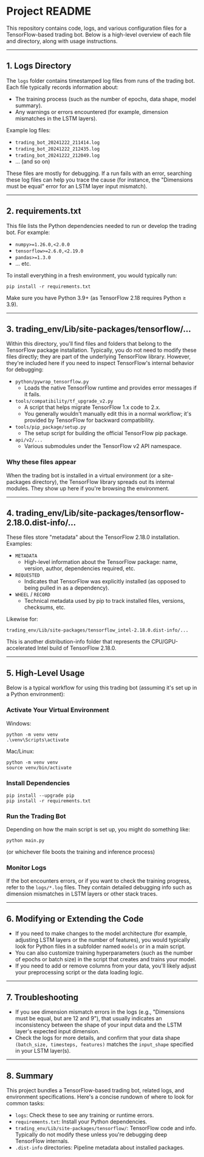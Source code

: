 # Project README

This repository contains code, logs, and various configuration files for a TensorFlow-based trading bot. Below is a high-level overview of each file and directory, along with usage instructions.

---

## 1. Logs Directory

The `logs` folder contains timestamped log files from runs of the trading bot. Each file typically records information about:

- The training process (such as the number of epochs, data shape, model summary).
- Any warnings or errors encountered (for example, dimension mismatches in the LSTM layers).

Example log files:

- `trading_bot_20241222_211414.log`
- `trading_bot_20241222_212435.log` 
- `trading_bot_20241222_212049.log`
- ... (and so on)

These files are mostly for debugging. If a run fails with an error, searching these log files can help you trace the cause (for instance, the "Dimensions must be equal" error for an LSTM layer input mismatch).

---

## 2. requirements.txt

This file lists the Python dependencies needed to run or develop the trading bot. For example:

- `numpy>=1.26.0,<2.0.0`
- `tensorflow>=2.6.0,<2.19.0`
- `pandas>=1.3.0`
- ... etc.

To install everything in a fresh environment, you would typically run:

```
pip install -r requirements.txt
```

Make sure you have Python 3.9+ (as TensorFlow 2.18 requires Python ≥ 3.9).

---

## 3. trading_env/Lib/site-packages/tensorflow/...

Within this directory, you'll find files and folders that belong to the TensorFlow package installation. Typically, you do not need to modify these files directly; they are part of the underlying TensorFlow library. However, they're included here if you need to inspect TensorFlow's internal behavior for debugging:

- `python/pywrap_tensorflow.py`
  - Loads the native TensorFlow runtime and provides error messages if it fails.
- `tools/compatibility/tf_upgrade_v2.py`  
  - A script that helps migrate TensorFlow 1.x code to 2.x.
  - You generally wouldn't manually edit this in a normal workflow; it's provided by TensorFlow for backward compatibility.
- `tools/pip_package/setup.py`
  - The setup script for building the official TensorFlow pip package.
- `api/v2/...`
  - Various submodules under the TensorFlow v2 API namespace.

### Why these files appear

When the trading bot is installed in a virtual environment (or a site-packages directory), the TensorFlow library spreads out its internal modules. They show up here if you're browsing the environment.

---

## 4. trading_env/Lib/site-packages/tensorflow-2.18.0.dist-info/...

These files store "metadata" about the TensorFlow 2.18.0 installation. Examples:

- `METADATA`
  - High-level information about the TensorFlow package: name, version, author, dependencies required, etc.
- `REQUESTED`
  - Indicates that TensorFlow was explicitly installed (as opposed to being pulled in as a dependency).
- `WHEEL` / `RECORD`
  - Technical metadata used by pip to track installed files, versions, checksums, etc.

Likewise for:

`trading_env/Lib/site-packages/tensorflow_intel-2.18.0.dist-info/...`

This is another distribution-info folder that represents the CPU/GPU-accelerated Intel build of TensorFlow 2.18.0.

---

## 5. High-Level Usage

Below is a typical workflow for using this trading bot (assuming it's set up in a Python environment):

### Activate Your Virtual Environment

Windows:

```
python -m venv venv
.\venv\Scripts\activate
```

Mac/Linux:

```
python -m venv venv
source venv/bin/activate
```

### Install Dependencies

```
pip install --upgrade pip
pip install -r requirements.txt
```

### Run the Trading Bot

Depending on how the main script is set up, you might do something like:

```
python main.py
```

(or whichever file boots the training and inference process)

### Monitor Logs

If the bot encounters errors, or if you want to check the training progress, refer to the `logs/*.log` files. They contain detailed debugging info such as dimension mismatches in LSTM layers or other stack traces.

---

## 6. Modifying or Extending the Code

- If you need to make changes to the model architecture (for example, adjusting LSTM layers or the number of features), you would typically look for Python files in a subfolder named `models` or in a main script.
- You can also customize training hyperparameters (such as the number of epochs or batch size) in the script that creates and trains your model.
- If you need to add or remove columns from your data, you'll likely adjust your preprocessing script or the data loading logic.

---

## 7. Troubleshooting

- If you see dimension mismatch errors in the logs (e.g., "Dimensions must be equal, but are 12 and 9"), that usually indicates an inconsistency between the shape of your input data and the LSTM layer's expected input dimension.
- Check the logs for more details, and confirm that your data shape `(batch_size, timesteps, features)` matches the `input_shape` specified in your LSTM layer(s).

---

## 8. Summary

This project bundles a TensorFlow-based trading bot, related logs, and environment specifications. Here's a concise rundown of where to look for common tasks:

- `logs`: Check these to see any training or runtime errors.
- `requirements.txt`: Install your Python dependencies.
- `trading_env/Lib/site-packages/tensorflow/`: TensorFlow code and info. Typically do not modify these unless you're debugging deep TensorFlow internals.
- `.dist-info` directories: Pipeline metadata about installed packages.
